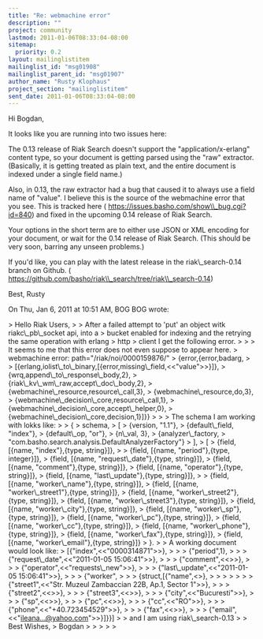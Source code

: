 ```yaml
---
title: "Re: webmachine error"
description: ""
project: community
lastmod: 2011-01-06T08:33:04-08:00
sitemap:
  priority: 0.2
layout: mailinglistitem
mailinglist_id: "msg01908"
mailinglist_parent_id: "msg01907"
author_name: "Rusty Klophaus"
project_section: "mailinglistitem"
sent_date: 2011-01-06T08:33:04-08:00
---
```



Hi Bogdan,

It looks like you are running into two issues here:

The 0.13 release of Riak Search doesn't support the "application/x-erlang"
content type, so your document is getting parsed using the "raw" extractor.
(Basically, it is getting treated as plain text, and the entire document is
indexed under a single field name.)

Also, in 0.13, the raw extractor had a bug that caused it to always use a
field name of "value". I believe this is the source of the webmachine error
that you see. This is tracked here (
https://issues.basho.com/show\\_bug.cgi?id=840) and fixed in the upcoming 0.14
release of Riak Search.

Your options in the short term are to either use JSON or XML encoding for
your document, or wait for the 0.14 release of Riak Search. (This should be
very soon, barring any unseen problems.)

If you'd like, you can play with the latest release in the riak\\_search-0.14
branch on Github. (
https://github.com/basho/riak\\_search/tree/riak\\_search-0.14)

Best,
Rusty

On Thu, Jan 6, 2011 at 10:51 AM, BOG BOG  wrote:

&gt; Hello Riak Users,
&gt;
&gt; After a failed attempt to 'put' an object witk riakc\\_pb\\_socket api, into a
&gt; bucket enabled for indexing and the retrying the same operation with erlang
&gt; http
&gt; client I get the following error.
&gt;
&gt;
&gt; It seems to me that this error does not even suppose to appear here.
&gt; webmachine error: path="/riak/noi/0000159876/"
&gt; {error,{error,badarg,
&gt;
&gt; [{erlang,iolist\\_to\\_binary,[{error,missing\\_field,&lt;&lt;"value"&gt;&gt;}]},
&gt; {wrq,append\\_to\\_response\\_body,2},
&gt; {riak\\_kv\\_wm\\_raw,accept\\_doc\\_body,2},
&gt; {webmachine\\_resource,resource\\_call,3},
&gt; {webmachine\\_resource,do,3},
&gt; {webmachine\\_decision\\_core,resource\\_call,1},
&gt; {webmachine\\_decision\\_core,accept\\_helper,0},
&gt; {webmachine\\_decision\\_core,decision,1}]}}
&gt;
&gt;
&gt; The schema I am working with lokks like:
&gt;
&gt; {
&gt; schema,
&gt; [
&gt; {version, "1.1"},
&gt; {default\\_field, "index"},
&gt; {default\\_op, "or"},
&gt; {n\\_val, 3},
&gt; {analyzer\\_factory,
&gt; "com.basho.search.analysis.DefaultAnalyzerFactory"}
&gt; ],
&gt; [
&gt; {field, [{name, "index"},{type, string}]},
&gt;
&gt; {field, [{name, "period"},{type, integer}]},
&gt; {field, [{name, "request\\_date"},{type, string}]},
&gt; {field, [{name, "comment"},{type, string}]},
&gt; {field, [{name, "operator"},{type, string}]},
&gt; {field, [{name, "last\\_update"},{type, string}]},
&gt;
&gt; {field, [{name, "worker\\_name"},{type, string}]},
&gt; {field, [{name, "worker\\_street1"},{type, string}]},
&gt; {field, [{name, "worker\\_street2"},{type, string}]},
&gt; {field, [{name, "worker\\_street3"},{type, string}]},
&gt; {field, [{name, "worker\\_city"},{type, string}]},
&gt; {field, [{name, "worker\\_sp"},{type, string}]},
&gt; {field, [{name, "worker\\_pc"},{type, string}]},
&gt; {field, [{name, "worker\\_cc"},{type, string}]},
&gt; {field, [{name, "worker\\_phone"},{type, string}]},
&gt; {field, [{name, "worker\\_fax"},{type, string}]},
&gt; {field, [{name, "worker\\_email"},{type, string}]}
&gt; }.
&gt;
&gt; A working document would look like:
&gt; [{"index",&lt;&lt;"0000314871"&gt;&gt;},
&gt;
&gt;
&gt; {"period",1},
&gt;
&gt;
&gt; {"request\\_date",&lt;&lt;"2011-01-05 15:06:41"&gt;&gt;},
&gt;
&gt;
&gt; {"comment",&lt;&lt;&gt;&gt;},
&gt;
&gt;
&gt; {"operator",&lt;&lt;"requests\\_new"&gt;&gt;},
&gt;
&gt;
&gt; {"last\\_update",&lt;&lt;"2011-01-05 15:06:41"&gt;&gt;},
&gt;
&gt;
&gt; {"worker",
&gt;
&gt;
&gt; {struct,[{"name",&lt;&gt;},
&gt;
&gt;
&gt;
&gt;
&gt;
&gt;
&gt; {"street1",&lt;&lt;"Str. Muzeul Zambaccian 22B, Ap.1, Sector 1"&gt;&gt;},
&gt;
&gt;
&gt; {"street2",&lt;&lt;&gt;&gt;},
&gt;
&gt;
&gt; {"street3",&lt;&lt;&gt;&gt;},
&gt;
&gt;
&gt; {"city",&lt;&lt;"Bucuresti"&gt;&gt;},
&gt;
&gt;
&gt; {"sp",&lt;&lt;&gt;&gt;},
&gt;
&gt;
&gt; {"pc",&lt;&lt;&gt;&gt;},
&gt;
&gt;
&gt; {"cc",&lt;&lt;"RO"&gt;&gt;},
&gt;
&gt;
&gt; {"phone",&lt;&lt;"+40.723454529"&gt;&gt;},
&gt;
&gt;
&gt; {"fax",&lt;&lt;&gt;&gt;},
&gt;
&gt;
&gt; {"email",&lt;&lt;"ileana...@yahoo.com"&gt;&gt;}]}}]
&gt;
&gt; and I am using riak\\_search-0.13
&gt;
&gt; Best Wishes,
&gt; Bogdan
&gt;
&gt;
&gt;
&gt;
&gt;


